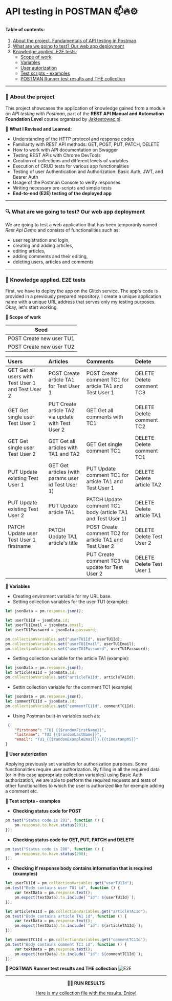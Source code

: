# API testing in POSTMAN 📫🔥⚙️

#### Table of contents:
1. [About the project. Fundamentals of API testing in Postman](#subtask1)
2. [What are we going to test? Our web app deployment](#subtask2)
3. [Knowledge applied. E2E tests:](#subtask3)  
   - [Scope of work](#punkt1)
   - [Variables](#punkt2) 
   - [User autorization](#punkt3)
   - [Test scripts - examples](#punkt4)
   - [POSTMAN Runner test results and THE collection](#punkt5)
<hr>

### <a name='subtask1'>🎯 About the project</a>

This project showcases the application of knowledge gained from a module on *API testing with Postman*, part of the **REST API Manual and Automation Foundation Level** course organized by [Jaktestowac.pl](https://jaktestowac.pl/). 

🧠 **What I Revised and Learned:**

- Understanding of the HTTP protocol and response codes
- Familiarity with REST API methods: GET, POST, PUT, PATCH, DELETE
- How to work with API documentation on Swagger
- Testing REST APIs with Chrome DevTools
- Creation of collections and different levels of variables
- Execution of CRUD tests for various app functionalities
- Testing of user Authentication and Authorization: Basic Auth, JWT, and Bearer Auth
- Usage of the Postman Console to verify responses
- Writing necessary pre-scripts and simple tests
- **End-to-end (E2E) testing of the deployed app**
***
### <a name='subtask2'>🔍 What are we going to test? Our web app deployment</a>

We are going to test a web application that has been temporarily named *Rest Api Demo* and consists of functionalities such as:
- user registration and login,
- creating and adding articles,
- editing articles,
- adding comments and their editing,
- deleting users, articles and comments
***

### <a name='subtask3'>🚀 Knowledge applied. E2E tests</a>

First, we have to deploy the app on the Glitch service. The app's code is provided in a previously prepared repository. I create a unique application name with a unique URL address that serves only my testing purposes. Okay, let's start working.

<a name='punkt1'>**📌 Scope of work**</a>

**Seed** | 
--- |
POST Create new user TU1| 
POST Create new user TU2 |

|Users |Articles |Comments |Delete 
|:- |:- |:- |:-
|GET Get all users with Test User 1 and Test User 2 |POST Create article TA1 for Test User 1 |POST Create comment TC1 for article TA1 and Test User 1 |DELETE Delete comment TC3
|GET Get single user Test User 1 |PUT Create article TA2 via update with Test User 2 |GET Get all comments with TC1 |DELETE Delete comment TC2
|GET Get single user Test User 2 |GET Get all articles with TA1 and TA2 |GET Get single comment TC1 |DELETE Delete comment TC1
|PUT Update existing Test User 1 |GET Get articles (with params user id Test User 1) |PUT Update comment TC1 for article TA1 and Test User 1 |DELETE Delete article TA2
|PUT Update existing Test User 2 |PUT Update article TA1 |PATCH Update comment TC1 body (article TA1 and Test User 1) |DELETE Delete article TA1
|PATCH Update user Test User 1 firstname |PATCH Update TA1 article's title |POST Create comment TC2 for article TA1 and Test User 2 |DELETE Delete Test User 2
| | |PUT Create comment TC3 via update for Test User 2 |DELETE Delete Test User 1

<a name='punkt2'>**📌 Variables**</a>
- Creating enviroment variable for my URL base.
- Setting collection variables for the user TU1 (example):
```js
let jsonData = pm.response.json();

let userTU1Id = jsonData.id;
let userTU1Email = jsonData.email;
let userTU1Password = jsonData.password;

pm.collectionVariables.set("userTU1Id", userTU1Id);
pm.collectionVariables.set("userTU1Email", userTU1Email);
pm.collectionVariables.set("userTU1Password", userTU1Password);
```
- Setting collection variable for the article TA1 (example):
```js
let jsonData = pm.response.json();
let articleTA1Id = jsonData.id;
pm.collectionVariables.set("articleTA1Id", articleTA1Id);
```
- Settin collection variable for the comment TC1 (example)
```js
let jsonData = pm.response.json();
let commentTC1Id = jsonData.id;
pm.collectionVariables.set("commentTC1Id", commentTC1Id);
```
- Using Postman built-in variables such as:
```json
 {
    "firstname": "TU1 {{$randomFirstName}}",
    "lastname": "TU1 {{$randomLastName}}",
    "email": "TU1_{{$randomExampleEmail}}.{{timestampMS}}"
}
```
<a name='punkt3'>**📌 User autorization**</a>

Applying previously set variables for authorization purposes. Some functionalities require user authorization. By filling in all the required data (or in this case appropriate collection variables) using Basic Auth authorization, we are able to perform the required requests and tests of other functionalities to which the user is authorized like for exemple adding a comment etc.

<a name='punkt4'>**📌 Test scripts - examples**</a>

- **Checking status code for POST**
```js
pm.test("Status code is 201", function () {
    pm.response.to.have.status(201);
});
```
- **Checking status code for GET, PUT, PATCH and DELETE**
```js
pm.test("Status code is 200", function () {
    pm.response.to.have.status(200);
});
```
- **Checking if response body contains information that is required (examples)**
```js
let userTU1Id = pm.collectionVariables.get("userTU1Id");
pm.test("Body contains user TU1 id", function () {
    var textData = pm.response.text();
    pm.expect(textData).to.include(`"id": ${userTU1Id}`);
});

let articleTA1Id = pm.collectionVariables.get("articleTA1Id");
pm.test("Body contains article TA1 id", function () {
    var textData = pm.response.text();
    pm.expect(textData).to.include(`"id": ${articleTA1Id}`);
});

let commentTC1Id = pm.collectionVariables.get("commentTC1Id");
pm.test("Body contains comment TC1 id", function () {
    var textData = pm.response.text();
    pm.expect(textData).to.include(`"id": ${commentTC1Id}`);
});
```
<a name='punkt5'>**📌 POSTMAN Runner test results and THE collection**</a>
![E2E](https://github.com/Katarzyna-SZ/REST_API_deployed_web_app/assets/140599598/d828cfc4-d17c-4c8f-8538-ca7a76340f27)
***
<p align="center"><b>🙌🏻 RUN RESULTS</b></p>
<p align="center"><a href="https://github.com/Katarzyna-SZ/REST_API_deployed_web_app/blob/main/REST%20API%20Demo.postman_test_run.json">Here is my collection file with the results. Enjoy!</a></p>



















